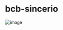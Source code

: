 # bcb-sincerio

![image](https://github.com/user-attachments/assets/e4033926-69ce-4f38-8b30-1ba6f882a033)


